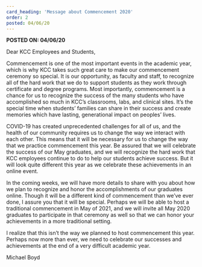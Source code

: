```yaml
---
card_heading: 'Message about Commencement 2020'
order: 2
posted: 04/06/20
---
```


<p><strong>POSTED ON: 04/06/20</strong></p>
<p>Dear KCC Employees and Students,</p>
<p>Commencement is one of the most important events in the academic year, which is why KCC takes such great care to make our commencement ceremony so special. It is our opportunity, as faculty and staff, to recognize all of the hard work that we do to support students as they work through certificate and degree programs. Most importantly, commencement is a chance for us to recognize the success of the many students who have accomplished so much in KCC&rsquo;s classrooms, labs, and clinical sites. It&rsquo;s the special time when students&rsquo; families can share in their success and create memories which have lasting, generational impact on peoples&rsquo; lives.</p>
<p>COVID-19 has created unprecedented challenges for all of us, and the health of our community requires us to change the way we interact with each other. This means that it will be necessary for us to change the way that we practice commencement this year. Be assured that we will celebrate the success of our May graduates, and we will recognize the hard work that KCC employees continue to do to help our students achieve success. But it will look quite different this year as we celebrate these achievements in an online event.</p>
<p>In the coming weeks, we will have more details to share with you about how we plan to recognize and honor the accomplishments of our graduates online. Though it will be a different kind of commencement than we&rsquo;ve ever done, I assure you that it will be special. Perhaps we will be able to host a traditional commencement in May of 2021, and we will invite all May 2020 graduates to participate in that ceremony as well so that we can honor your achievements in a more traditional setting.</p>
<p>I realize that this isn&rsquo;t the way we planned to host commencement this year. Perhaps now more than ever, we need to celebrate our successes and achievements at the end of a very difficult academic year.</p>
<p>Michael Boyd</p>
